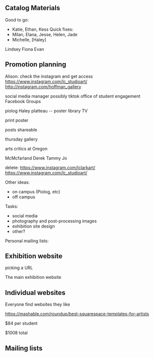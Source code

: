 ## Catalog Materials
Good to go:
- Katie, Ethan, Kess
Quick fixes:
- Milan, Elana, Jesse, Helen, Jade
- Michelle, [Haley]

Lindsey
Fiona
Evan

## Promotion planning

Alison: check the instagram and get access
https://www.instagram.com/lc_studioart/
http://instagram.com/hoffman_gallery

social media manager
possibly tiktok
office of student engagement
Facebook Groups


piolog Haley
platteau -- poster
library TV

print poster

posts shareable

thursday gallery


arts critics at Oregon


McMcfarland
Derek
Tammy Jo


delete:
https://www.instagram.com/lclarkart/
https://www.instagram.com/lc_studioart/


Other ideas:
- on campus (Piolog, etc)
- off campus


Tasks:
- social media
- photography and post-processing images
- exhibition site design
- other?


Personal mailing lists:



## Exhibition website

picking a URL

The main exhibition website


## Individual websites

Everyone find websites they like

https://mashable.com/roundup/best-squarespace-templates-for-artists


$84 per student

$1008 total



## Mailing lists
